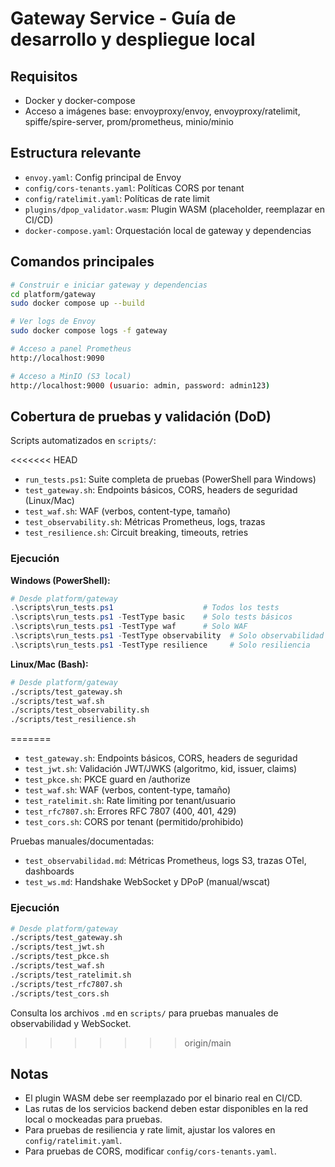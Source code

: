 # Gateway Service - Guía de desarrollo y despliegue local

## Requisitos
- Docker y docker-compose
- Acceso a imágenes base: envoyproxy/envoy, envoyproxy/ratelimit, spiffe/spire-server, prom/prometheus, minio/minio

## Estructura relevante
- `envoy.yaml`: Config principal de Envoy
- `config/cors-tenants.yaml`: Políticas CORS por tenant
- `config/ratelimit.yaml`: Políticas de rate limit
- `plugins/dpop_validator.wasm`: Plugin WASM (placeholder, reemplazar en CI/CD)
- `docker-compose.yaml`: Orquestación local de gateway y dependencias

## Comandos principales

```sh
# Construir e iniciar gateway y dependencias
cd platform/gateway
sudo docker compose up --build

# Ver logs de Envoy
sudo docker compose logs -f gateway

# Acceso a panel Prometheus
http://localhost:9090

# Acceso a MinIO (S3 local)
http://localhost:9000 (usuario: admin, password: admin123)
```


## Cobertura de pruebas y validación (DoD)

Scripts automatizados en `scripts/`:

<<<<<<< HEAD
- `run_tests.ps1`: Suite completa de pruebas (PowerShell para Windows)
- `test_gateway.sh`: Endpoints básicos, CORS, headers de seguridad (Linux/Mac)
- `test_waf.sh`: WAF (verbos, content-type, tamaño)
- `test_observability.sh`: Métricas Prometheus, logs, trazas
- `test_resilience.sh`: Circuit breaking, timeouts, retries

### Ejecución

**Windows (PowerShell):**
```powershell
# Desde platform/gateway
.\scripts\run_tests.ps1                    # Todos los tests
.\scripts\run_tests.ps1 -TestType basic    # Solo tests básicos
.\scripts\run_tests.ps1 -TestType waf      # Solo WAF
.\scripts\run_tests.ps1 -TestType observability  # Solo observabilidad
.\scripts\run_tests.ps1 -TestType resilience     # Solo resiliencia
```

**Linux/Mac (Bash):**
```bash
# Desde platform/gateway
./scripts/test_gateway.sh
./scripts/test_waf.sh
./scripts/test_observability.sh
./scripts/test_resilience.sh
```

=======
- `test_gateway.sh`: Endpoints básicos, CORS, headers de seguridad
- `test_jwt.sh`: Validación JWT/JWKS (algoritmo, kid, issuer, claims)
- `test_pkce.sh`: PKCE guard en /authorize
- `test_waf.sh`: WAF (verbos, content-type, tamaño)
- `test_ratelimit.sh`: Rate limiting por tenant/usuario
- `test_rfc7807.sh`: Errores RFC 7807 (400, 401, 429)
- `test_cors.sh`: CORS por tenant (permitido/prohibido)

Pruebas manuales/documentadas:
- `test_observabilidad.md`: Métricas Prometheus, logs S3, trazas OTel, dashboards
- `test_ws.md`: Handshake WebSocket y DPoP (manual/wscat)

### Ejecución

```sh
# Desde platform/gateway
./scripts/test_gateway.sh
./scripts/test_jwt.sh
./scripts/test_pkce.sh
./scripts/test_waf.sh
./scripts/test_ratelimit.sh
./scripts/test_rfc7807.sh
./scripts/test_cors.sh
```

Consulta los archivos `.md` en `scripts/` para pruebas manuales de observabilidad y WebSocket.

>>>>>>> origin/main
## Notas
- El plugin WASM debe ser reemplazado por el binario real en CI/CD.
- Las rutas de los servicios backend deben estar disponibles en la red local o mockeadas para pruebas.
- Para pruebas de resiliencia y rate limit, ajustar los valores en `config/ratelimit.yaml`.
- Para pruebas de CORS, modificar `config/cors-tenants.yaml`.



